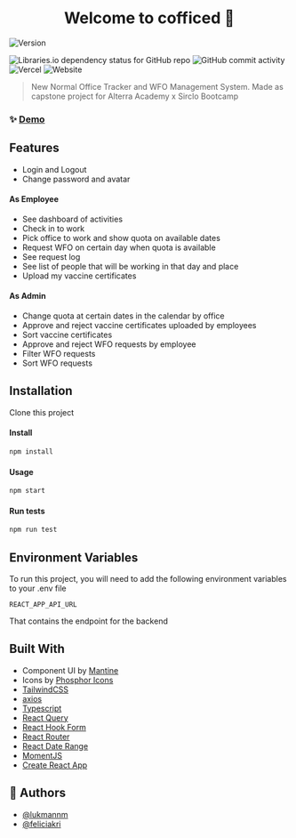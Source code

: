 <h1 align="center">Welcome to cofficed 👋</h1>
<p>
  <img alt="Version" src="https://img.shields.io/badge/version-0.9.0-blue.svg?cacheSeconds=2592000" />
</p>

![Libraries.io dependency status for GitHub repo](https://img.shields.io/librariesio/github/feliciakri/cofficed)
![GitHub commit activity](https://img.shields.io/github/commit-activity/m/feliciakri/cofficed)
![Vercel](https://vercelbadge.vercel.app/api/feliciakri/cofficed)
![Website](https://img.shields.io/website?url=https%3A%2F%2Fcofficed.tech)

> New Normal Office Tracker and WFO Management System. Made as capstone project for Alterra Academy x Sirclo Bootcamp

### ✨ [Demo](https://cofficed.tech)

## Features

-   Login and Logout
-   Change password and avatar

#### As Employee

-   See dashboard of activities
-   Check in to work
-   Pick office to work and show quota on available dates
-   Request WFO on certain day when quota is available
-   See request log
-   See list of people that will be working in that day and place
-   Upload my vaccine certificates

#### As Admin

-   Change quota at certain dates in the calendar by office
-   Approve and reject vaccine certificates uploaded by employees
-   Sort vaccine certificates
-   Approve and reject WFO requests by employee
-   Filter WFO requests
-   Sort WFO requests

## Installation

Clone this project

#### Install

```sh
npm install
```

#### Usage

```sh
npm start
```

#### Run tests

```sh
npm run test
```

## Environment Variables

To run this project, you will need to add the following environment variables to your .env file

`REACT_APP_API_URL`

That contains the endpoint for the backend

## Built With

-   Component UI by [Mantine](https://mantine.dev)
-   Icons by [Phosphor Icons](https://phosphoricons.com/)
-   [TailwindCSS](tailwindcss.com/)
-   [axios](https://github.com/axios/axios)
-   [Typescript](https://www.typescriptlang.org/)
-   [React Query](react-query.tanstack.com/)
-   [React Hook Form](https://react-hook-form.com/)
-   [React Router](https://reactrouter.com/)
-   [React Date Range](https://github.com/hypeserver/react-date-range)
-   [MomentJS](https://momentjs.com/)
-   [Create React App](https://create-react-app.dev/)

## 👤 Authors

-   [@lukmannm](https://github.com/lukmannm/)
-   [@feliciakri](https://github.com/feliciakri/)
